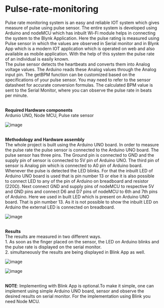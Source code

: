 # Pulse-rate-monitoring
Pulse rate monitoring system is an easy and reliable IOT system which gives measure of pulse using pulse sensor. The entire system is developed using Arduino and nodeMCU which has inbuilt Wi-Fi module helps in connecting the system to the Blynk Application. Here the pulse rating is measured using Pulse sensor in which the values are observed in Serial monitor and in Blynk App which is a modern IOT application which is operated on web and also available as mobile application. With the help of this system the pulse rate of an individual is easily known.
<br/>The pulse sensor detects the heartbeats and converts them into Analog voltage values.  The Arduino reads these Analog values through the Analog input pin.  The getBPM function can be customized based on the specifications of your pulse sensor. You may need to refer to the sensor datasheet for accurate conversion formulas. The calculated BPM value is sent to the Serial Monitor, where you can observe the pulse rate in beats per minute.

<br/>**Required Hardware components**
<br/>Ardunio UNO, Node MCU, Pulse rate sensor

![image](https://github.com/user-attachments/assets/7ab2f5c9-33cd-403e-9776-8ae9f9f904a5)


<br/>**Methodology and Hardware assembly**
<br/>The whole project is built using the Arduino UNO board. In order to measure the pulse rate the pulse sensor is connected to the Arduino UNO board. The pulse sensor has three pins. The Ground pin is connected to GND and the supply pin of sensor is connected to 5V pin of Arduino UNO. The third pin of sensor is Analog pin which is connected to A0 pin of Arduino board. Whenever the pulse is detected the LED blinks. For that the inbuilt LED of Arduino UNO board is used that is pin number 13 or else it is also possible to connect LED to any of the pin of Arduino on breadboard and resistor (220Ω). Next connect GND and supply pins of nodeMCU to respective 5V and GND pins and connect D6 and D7 pins of nodeMCU to 6th and 7th pins of Arduino. Here we used in built LED which is present on Arduino UNO board. That is pin number 13. As it is not possible to show the inbuilt LED on Arduino the external LED is connected on breadboard.

![image](https://github.com/user-attachments/assets/baf2475b-e7d1-4d66-af7c-19a27113c45b)

<br/>**Results**
<br/> The results are measured in two different ways.
<br/>1. As soon as the finger placed on the sensor, the LED on Arduino blinks and the pulse rate is displayed on the serial monitor.
<br/>2. simultaneously the results are being displayed in Blink App as well.

![image](https://github.com/user-attachments/assets/eebc411f-3b65-41f9-b35b-f9c91381552f)

![image](https://github.com/user-attachments/assets/398488f8-5208-408e-b215-4c2d30cb47fa)

<br/>**NOTE**: Implementing with Blink App is optional.To make it simple, one can implement using simple Arduino UNO board, sensor and observe the desired results on serial monitor. For the implementation using Blink you need Node MCU.




